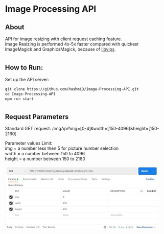 # Image Processing API

## About

API for image resizing with client request caching feature.<br> 
Image Resizing is performed 4x-5x faster compared with quickest ImageMagick and GraphicsMagick, because of [libvips](https://github.com/libvips/libvips).

#
## How  to Run:
Set up the API server:
```
git clone https://github.com/hashmi3/Image-Processing-API.git
cd Image-Processing-API
npm run start
```

#
## Request Parameters
Standard GET request: /imgApi?img=[0-4]&width=[150-4096]&height=[150-2160]

Parameter values Limit:<br>
img = a number less then 5 for picture number selection<br>
width = a number between 150 to 4096 <br>
height = a number between 150 to 2160 <br>

![req.params](./public/req_parm.JPG)
#

